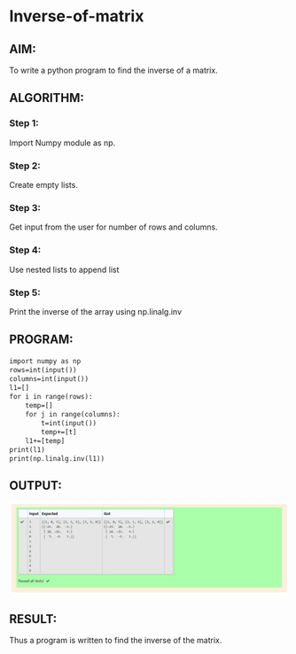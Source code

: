 # Inverse-of-matrix

## AIM:
To write a python program to find the inverse of a matrix.


## ALGORITHM:
### Step 1:
Import Numpy module as np.
### Step 2:
Create empty lists.
### Step 3:
Get input from the user for number of rows and columns.
### Step 4:
Use nested lists to append list
### Step 5:
Print the inverse of the array using np.linalg.inv


## PROGRAM:
```
import numpy as np
rows=int(input())
columns=int(input())
l1=[]
for i in range(rows):
    temp=[]
    for j in range(columns):
        t=int(input())
        temp+=[t]
    l1+=[temp]
print(l1)
print(np.linalg.inv(l1))
```

## OUTPUT:
![gitlogo](1.jpg)

## RESULT:
Thus a program is written to find the inverse of the matrix.
